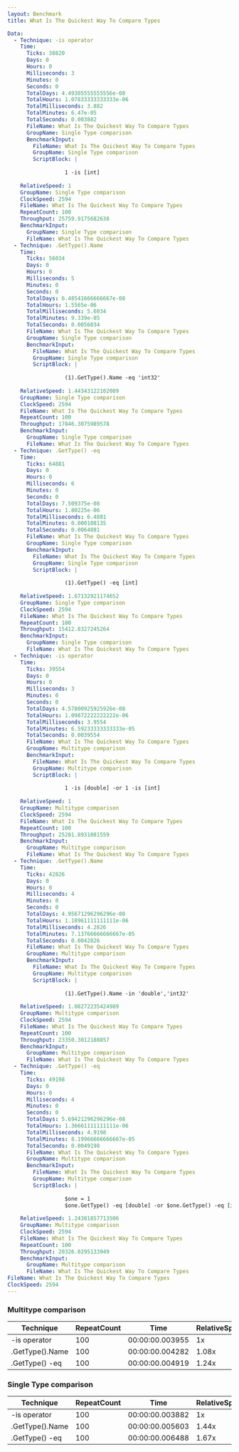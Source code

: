 ```yaml
---
layout: Benchmark
title: What Is The Quickest Way To Compare Types

Data: 
  - Technique: -is operator
    Time: 
      Ticks: 38820
      Days: 0
      Hours: 0
      Milliseconds: 3
      Minutes: 0
      Seconds: 0
      TotalDays: 4.49305555555556e-08
      TotalHours: 1.07833333333333e-06
      TotalMilliseconds: 3.882
      TotalMinutes: 6.47e-05
      TotalSeconds: 0.003882
      FileName: What Is The Quickest Way To Compare Types
      GroupName: Single Type comparison
      BenchmarkInput: 
        FileName: What Is The Quickest Way To Compare Types
        GroupName: Single Type comparison
        ScriptBlock: |
          
                  1 -is [int]
              
    RelativeSpeed: 1
    GroupName: Single Type comparison
    ClockSpeed: 2594
    FileName: What Is The Quickest Way To Compare Types
    RepeatCount: 100
    Throughput: 25759.9175682638
    BenchmarkInput: 
      GroupName: Single Type comparison
      FileName: What Is The Quickest Way To Compare Types
  - Technique: .GetType().Name
    Time: 
      Ticks: 56034
      Days: 0
      Hours: 0
      Milliseconds: 5
      Minutes: 0
      Seconds: 0
      TotalDays: 6.48541666666667e-08
      TotalHours: 1.5565e-06
      TotalMilliseconds: 5.6034
      TotalMinutes: 9.339e-05
      TotalSeconds: 0.0056034
      FileName: What Is The Quickest Way To Compare Types
      GroupName: Single Type comparison
      BenchmarkInput: 
        FileName: What Is The Quickest Way To Compare Types
        GroupName: Single Type comparison
        ScriptBlock: |
          
                  (1).GetType().Name -eq 'int32'
              
    RelativeSpeed: 1.44343122102009
    GroupName: Single Type comparison
    ClockSpeed: 2594
    FileName: What Is The Quickest Way To Compare Types
    RepeatCount: 100
    Throughput: 17846.3075989578
    BenchmarkInput: 
      GroupName: Single Type comparison
      FileName: What Is The Quickest Way To Compare Types
  - Technique: .GetType() -eq
    Time: 
      Ticks: 64881
      Days: 0
      Hours: 0
      Milliseconds: 6
      Minutes: 0
      Seconds: 0
      TotalDays: 7.509375e-08
      TotalHours: 1.80225e-06
      TotalMilliseconds: 6.4881
      TotalMinutes: 0.000108135
      TotalSeconds: 0.0064881
      FileName: What Is The Quickest Way To Compare Types
      GroupName: Single Type comparison
      BenchmarkInput: 
        FileName: What Is The Quickest Way To Compare Types
        GroupName: Single Type comparison
        ScriptBlock: |
                  
                  (1).GetType() -eq [int]
              
    RelativeSpeed: 1.67132921174652
    GroupName: Single Type comparison
    ClockSpeed: 2594
    FileName: What Is The Quickest Way To Compare Types
    RepeatCount: 100
    Throughput: 15412.8327245264
    BenchmarkInput: 
      GroupName: Single Type comparison
      FileName: What Is The Quickest Way To Compare Types
  - Technique: -is operator
    Time: 
      Ticks: 39554
      Days: 0
      Hours: 0
      Milliseconds: 3
      Minutes: 0
      Seconds: 0
      TotalDays: 4.57800925925926e-08
      TotalHours: 1.09872222222222e-06
      TotalMilliseconds: 3.9554
      TotalMinutes: 6.59233333333333e-05
      TotalSeconds: 0.0039554
      FileName: What Is The Quickest Way To Compare Types
      GroupName: Multitype comparison
      BenchmarkInput: 
        FileName: What Is The Quickest Way To Compare Types
        GroupName: Multitype comparison
        ScriptBlock: |
          
                  1 -is [double] -or 1 -is [int]
              
    RelativeSpeed: 1
    GroupName: Multitype comparison
    ClockSpeed: 2594
    FileName: What Is The Quickest Way To Compare Types
    RepeatCount: 100
    Throughput: 25281.8931081559
    BenchmarkInput: 
      GroupName: Multitype comparison
      FileName: What Is The Quickest Way To Compare Types
  - Technique: .GetType().Name
    Time: 
      Ticks: 42826
      Days: 0
      Hours: 0
      Milliseconds: 4
      Minutes: 0
      Seconds: 0
      TotalDays: 4.95671296296296e-08
      TotalHours: 1.18961111111111e-06
      TotalMilliseconds: 4.2826
      TotalMinutes: 7.13766666666667e-05
      TotalSeconds: 0.0042826
      FileName: What Is The Quickest Way To Compare Types
      GroupName: Multitype comparison
      BenchmarkInput: 
        FileName: What Is The Quickest Way To Compare Types
        GroupName: Multitype comparison
        ScriptBlock: |
          
                  (1).GetType().Name -in 'double','int32'
              
    RelativeSpeed: 1.08272235424989
    GroupName: Multitype comparison
    ClockSpeed: 2594
    FileName: What Is The Quickest Way To Compare Types
    RepeatCount: 100
    Throughput: 23350.3012188857
    BenchmarkInput: 
      GroupName: Multitype comparison
      FileName: What Is The Quickest Way To Compare Types
  - Technique: .GetType() -eq
    Time: 
      Ticks: 49198
      Days: 0
      Hours: 0
      Milliseconds: 4
      Minutes: 0
      Seconds: 0
      TotalDays: 5.69421296296296e-08
      TotalHours: 1.36661111111111e-06
      TotalMilliseconds: 4.9198
      TotalMinutes: 8.19966666666667e-05
      TotalSeconds: 0.0049198
      FileName: What Is The Quickest Way To Compare Types
      GroupName: Multitype comparison
      BenchmarkInput: 
        FileName: What Is The Quickest Way To Compare Types
        GroupName: Multitype comparison
        ScriptBlock: |
          
                  $one = 1
                  $one.GetType() -eq [double] -or $one.GetType() -eq [int]
              
    RelativeSpeed: 1.24381857713506
    GroupName: Multitype comparison
    ClockSpeed: 2594
    FileName: What Is The Quickest Way To Compare Types
    RepeatCount: 100
    Throughput: 20326.0295133949
    BenchmarkInput: 
      GroupName: Multitype comparison
      FileName: What Is The Quickest Way To Compare Types
FileName: What Is The Quickest Way To Compare Types
ClockSpeed: 2594
---
```



### Multitype comparison


|Technique      |RepeatCount|Time           |RelativeSpeed|Throughput|
|---------------|-----------|---------------|-------------|----------|
|-is operator   |100        |00:00:00.003955|1x           |25281.89/s|
|.GetType().Name|100        |00:00:00.004282|1.08x        |23350.3/s |
|.GetType() -eq |100        |00:00:00.004919|1.24x        |20326.03/s|


### Single Type comparison


|Technique      |RepeatCount|Time           |RelativeSpeed|Throughput|
|---------------|-----------|---------------|-------------|----------|
|-is operator   |100        |00:00:00.003882|1x           |25759.92/s|
|.GetType().Name|100        |00:00:00.005603|1.44x        |17846.31/s|
|.GetType() -eq |100        |00:00:00.006488|1.67x        |15412.83/s|
